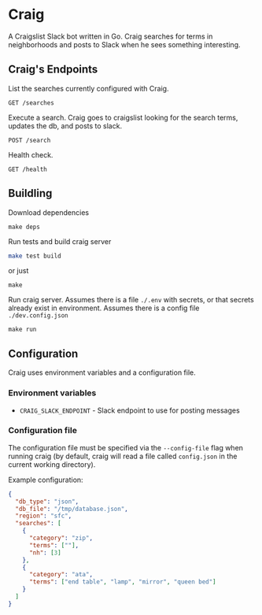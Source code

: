 # Craig

A Craigslist Slack bot written in Go. Craig searches for terms in neighborhoods and posts to Slack when he sees something interesting.

## Craig's Endpoints

List the searches currently configured with Craig.
```
GET /searches
```

Execute a search. Craig goes to craigslist looking for the search terms, updates the db, and posts to slack.
```
POST /search
```
Health check.
```
GET /health
```


## Buildling
Download dependencies
```shell script
make deps
```

Run tests and build craig server
```sh
make test build
```
or just
```shell script
make
```

Run craig server. Assumes there is a file `./.env` with secrets, or that secrets already exist in environment. Assumes there is a config file `./dev.config.json`

```shell script
make run
```

## Configuration

Craig uses environment variables and a configuration file.

### Environment variables

* `CRAIG_SLACK_ENDPOINT` - Slack endpoint to use for posting messages

### Configuration file

The configuration file must be specified via the `--config-file` flag when running craig (by default, craig will read a file called `config.json` in the current
working directory).

Example configuration:

```json
{
  "db_type": "json",
  "db_file": "/tmp/database.json",
  "region": "sfc",
  "searches": [
    {
      "category": "zip",
      "terms": [""],
      "nh": [3]
    },
    {
      "category": "ata",
      "terms": ["end table", "lamp", "mirror", "queen bed"]
    }
  ]
}
```
